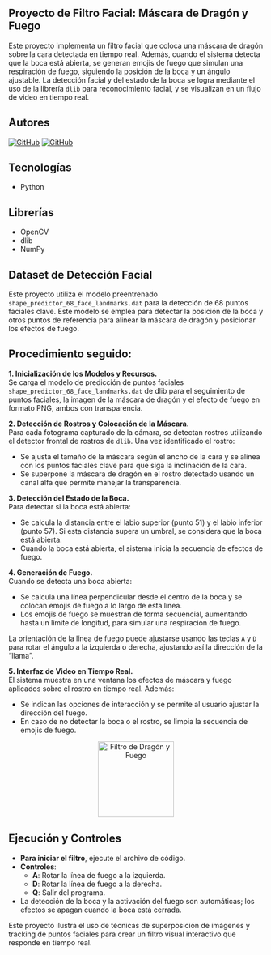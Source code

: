 ## Proyecto de Filtro Facial: Máscara de Dragón y Fuego

Este proyecto implementa un filtro facial que coloca una máscara de dragón sobre la cara detectada en tiempo real. Además, cuando el sistema detecta que la boca está abierta, se generan emojis de fuego que simulan una respiración de fuego, siguiendo la posición de la boca y un ángulo ajustable. La detección facial y del estado de la boca se logra mediante el uso de la librería `dlib` para reconocimiento facial, y se visualizan en un flujo de video en tiempo real.

## Autores
[![GitHub](https://img.shields.io/badge/GitHub-Javier%20Gómez%20Falcón-red?style=flat-square&logo=github)](https://github.com/GomFal)
[![GitHub](https://img.shields.io/badge/GitHub-Cristian%20Marrero%20Vega-blue?style=flat-square&logo=github)](https://github.com/XxMARRExX)

## Tecnologías
  - Python

## Librerías 
  - OpenCV
  - dlib
  - NumPy

## Dataset de Detección Facial
Este proyecto utiliza el modelo preentrenado `shape_predictor_68_face_landmarks.dat` para la detección de 68 puntos faciales clave. Este modelo se emplea para detectar la posición de la boca y otros puntos de referencia para alinear la máscara de dragón y posicionar los efectos de fuego.

## Procedimiento seguido:
  **1. Inicialización de los Modelos y Recursos.**  
   Se carga el modelo de predicción de puntos faciales `shape_predictor_68_face_landmarks.dat` de dlib para el seguimiento de puntos faciales, la imagen de la máscara de dragón y el efecto de fuego en formato PNG, ambos con transparencia.

  **2. Detección de Rostros y Colocación de la Máscara.**  
   Para cada fotograma capturado de la cámara, se detectan rostros utilizando el detector frontal de rostros de `dlib`. Una vez identificado el rostro:
   - Se ajusta el tamaño de la máscara según el ancho de la cara y se alinea con los puntos faciales clave para que siga la inclinación de la cara.
   - Se superpone la máscara de dragón en el rostro detectado usando un canal alfa que permite manejar la transparencia.

  **3. Detección del Estado de la Boca.**  
   Para detectar si la boca está abierta:
   - Se calcula la distancia entre el labio superior (punto 51) y el labio inferior (punto 57). Si esta distancia supera un umbral, se considera que la boca está abierta.
   - Cuando la boca está abierta, el sistema inicia la secuencia de efectos de fuego.

  **4. Generación de Fuego.**  
   Cuando se detecta una boca abierta:
   - Se calcula una línea perpendicular desde el centro de la boca y se colocan emojis de fuego a lo largo de esta línea.
   - Los emojis de fuego se muestran de forma secuencial, aumentando hasta un límite de longitud, para simular una respiración de fuego.
   
   La orientación de la línea de fuego puede ajustarse usando las teclas `A` y `D` para rotar el ángulo a la izquierda o derecha, ajustando así la dirección de la “llama”.

  **5. Interfaz de Video en Tiempo Real.**  
   El sistema muestra en una ventana los efectos de máscara y fuego aplicados sobre el rostro en tiempo real. Además:
   - Se indican las opciones de interacción y se permite al usuario ajustar la dirección del fuego.
   - En caso de no detectar la boca o el rostro, se limpia la secuencia de emojis de fuego.

<div align="center">
    <!-- Ejemplo de Imagen de Efecto de Máscara y Fuego -->
    <div>
        <a href="filtro_dragon_fuego.JPG" target="_blank">
            <img src="./filtro_dragon_fuego.JPG" alt="Filtro de Dragón y Fuego" width="150">
        </a>
    </div>
</div>

## Ejecución y Controles
- **Para iniciar el filtro**, ejecute el archivo de código.
- **Controles**:
  - **A**: Rotar la línea de fuego a la izquierda.
  - **D**: Rotar la línea de fuego a la derecha.
  - **Q**: Salir del programa.
- La detección de la boca y la activación del fuego son automáticas; los efectos se apagan cuando la boca está cerrada.

Este proyecto ilustra el uso de técnicas de superposición de imágenes y tracking de puntos faciales para crear un filtro visual interactivo que responde en tiempo real.

